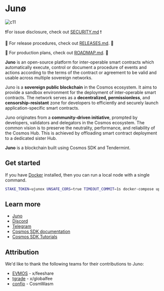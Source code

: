 # Junø

![c11](https://user-images.githubusercontent.com/79812965/131373443-5ff0d9f6-2e2a-41bd-8347-22ac4983e625.jpg)

❗️For issue disclosure, check out [SECURITY.md](./SECURITY.md) ❗️

🚀 For release procedures, check out [RELEASES.md](./RELEASES.md). 🚀

📄 For production plans, check out [ROADMAP.md](./ROADMAP.md). 📄

**Juno** is an open-source platform for inter-operable smart contracts which automatically execute, control or document a procedure of events and actions according to the terms of the contract or agreement to be valid and usable across multiple sovereign networks.

Juno is a **sovereign public blockchain** in the Cosmos ecosystem. It aims to provide a sandbox environment for the deployment of inter-operable smart contracts. The network serves as a **decentralized, permissionless**, and **censorship-resistant** zone for developers to efficiently and securely launch application-specific smart contracts.

Juno originates from a **community-driven initiative**, prompted by developers, validators and delegators in the Cosmos ecosystem. The common vision is to preserve the neutrality, performance, and reliability of the Cosmos Hub. This is achieved by offloading smart contract deployment to a dedicated sister Hub.

**Juno** is a blockchain built using Cosmos SDK and Tendermint.

## Get started

If you have [Docker](https://www.docker.com/) installed, then you can run a local node with a single command.

```bash
STAKE_TOKEN=ujunox UNSAFE_CORS=true TIMEOUT_COMMIT=1s docker-compose up
```

## Learn more

- [Juno](https://junonetwork.io)
- [Discord](https://discord.gg/QcWPfK4gJ2)
- [Telegram](https://t.me/JunoNetwork)
- [Cosmos SDK documentation](https://docs.cosmos.network)
- [Cosmos SDK Tutorials](https://tutorials.cosmos.network)

## Attribution

We'd like to thank the following teams for their contributions to Juno:

- [EVMOS](https://twitter.com/EvmosOrg) - x/feeshare
- [tgrade](https://twitter.com/TgradeFinance) - x/globalfee
- [confio](https://twitter.com/confio_tech) - CosmWasm
